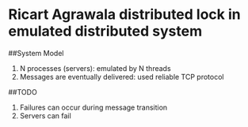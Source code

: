 # Ricart Agrawala distributed lock in emulated distributed system
##System Model
  1. N processes (servers): emulated by N threads
  2. Messages are eventually delivered: used reliable TCP protocol
  
##TODO
  1. Failures can occur during message transition  
  2. Servers can fail

